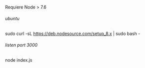Requiere Node > 7.6

###### ubuntu
sudo curl -sL https://deb.nodesource.com/setup_8.x | sudo bash -


###### listen port 3000
node index.js
